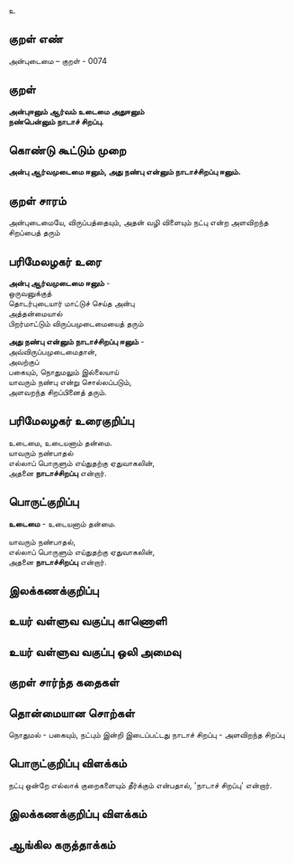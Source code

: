 உ

## குறள் எண் 

அன்புடைமை – குறள் - 0074  

## குறள் 

**அன்புஈனும் ஆர்வம் உடைமை அதுஈனும்  
நண்பென்னும் நாடாச் சிறப்பு.** 

## கொண்டு கூட்டும் முறை

**அன்பு ஆர்வமுடைமை ஈனும், அது நண்பு என்னும் நாடாச்சிறப்பு ஈனும்.**  

## குறள் சாரம் 

அன்புடைமையே, விருப்பத்தையும், அதன் வழி விளையும் நட்பு என்ற அளவிறந்த சிறப்பைத் தரும்

## பரிமேலழகர் உரை

**அன்பு ஆர்வமுடைமை ஈனும்** -  
ஒருவனுக்குத்  
தொடர்புடையார் மாட்டுச் செய்த அன்பு  
அத்தன்மையால்  
பிறர்மாட்டும் விருப்பமுடைமையைத் தரும்  

**அது நண்பு என்னும் நாடாச்சிறப்பு ஈனும்** -  
அவ்விருப்பமுடைமைதான்,  
அவற்குப்  
பகையும், நொதுமலும் இல்லையாய்  
யாவரும் நண்பு என்று சொல்லப்படும்,  
அளவறந்த சிறப்பினைத் தரும்.  

## பரிமேலழகர் உரைகுறிப்பு   

உடைமை, உடையனாம் தன்மை.  
யாவரும் நண்பாதல்  
எல்லாப் பொருளும் எய்துதற்கு ஏதுவாகலின்,  
அதனை **நாடாச்சிறப்பு** என்றார்.   

## பொருட்குறிப்பு 

**உடைமை** - உடையனாம் தன்மை.  

யாவரும் நண்பாதல்,  
எல்லாப் பொருளும் எய்துதற்கு ஏதுவாகலின்,  
அதனை **நாடாச்சிறப்பு** என்றார்.  

## இலக்கணக்குறிப்பு  


## உயர் வள்ளுவ வகுப்பு காணொளி


## உயர் வள்ளுவ வகுப்பு ஒலி அமைவு 

 
## குறள் சார்ந்த கதைகள் 


## தொன்மையான சொற்கள்

நொதுமல் - பகையும், நட்பும் இன்றி இடைப்பட்டது 
நாடாச் சிறப்பு - அளவிறந்த சிறப்பு 

## பொருட்குறிப்பு விளக்கம்

நட்பு ஒன்றே எல்லாக் குறைகளையும் தீர்க்கும் என்பதால், 'நாடாச் சிறப்பு' என்றார்.

## இலக்கணக்குறிப்பு விளக்கம்


## ஆங்கில கருத்தாக்கம் 


